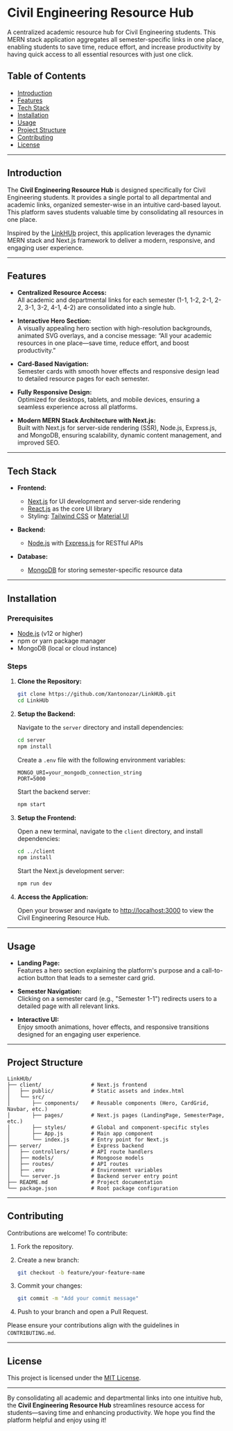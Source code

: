 # Civil Engineering Resource Hub

A centralized academic resource hub for Civil Engineering students. This MERN stack application aggregates all semester-specific links in one place, enabling students to save time, reduce effort, and increase productivity by having quick access to all essential resources with just one click.

## Table of Contents

- [Introduction](#introduction)
- [Features](#features)
- [Tech Stack](#tech-stack)
- [Installation](#installation)
- [Usage](#usage)
- [Project Structure](#project-structure)
- [Contributing](#contributing)
- [License](#license)

---

## Introduction

The **Civil Engineering Resource Hub** is designed specifically for Civil Engineering students. It provides a single portal to all departmental and academic links, organized semester-wise in an intuitive card-based layout. This platform saves students valuable time by consolidating all resources in one place.

Inspired by the [LinkHUb](https://github.com/Xantonozar/LinkHUb) project, this application leverages the dynamic MERN stack and Next.js framework to deliver a modern, responsive, and engaging user experience.

---

## Features

- **Centralized Resource Access:**  
  All academic and departmental links for each semester (1-1, 1-2, 2-1, 2-2, 3-1, 3-2, 4-1, 4-2) are consolidated into a single hub.

- **Interactive Hero Section:**  
  A visually appealing hero section with high-resolution backgrounds, animated SVG overlays, and a concise message: “All your academic resources in one place—save time, reduce effort, and boost productivity.”

- **Card-Based Navigation:**  
  Semester cards with smooth hover effects and responsive design lead to detailed resource pages for each semester.

- **Fully Responsive Design:**  
  Optimized for desktops, tablets, and mobile devices, ensuring a seamless experience across all platforms.

- **Modern MERN Stack Architecture with Next.js:**  
  Built with Next.js for server-side rendering (SSR), Node.js, Express.js, and MongoDB, ensuring scalability, dynamic content management, and improved SEO.

---

## Tech Stack

- **Frontend:**
  - [Next.js](https://nextjs.org/) for UI development and server-side rendering
  - [React.js](https://reactjs.org/) as the core UI library
  - Styling: [Tailwind CSS](https://tailwindcss.com/) or [Material UI](https://mui.com/)

- **Backend:**
  - [Node.js](https://nodejs.org/) with [Express.js](https://expressjs.com/) for RESTful APIs

- **Database:**
  - [MongoDB](https://www.mongodb.com/) for storing semester-specific resource data

---

## Installation

### Prerequisites
- [Node.js](https://nodejs.org/) (v12 or higher)
- npm or yarn package manager
- MongoDB (local or cloud instance)

### Steps

1. **Clone the Repository:**

   ```bash
   git clone https://github.com/Xantonozar/LinkHUb.git
   cd LinkHUb
   ```

2. **Setup the Backend:**

   Navigate to the `server` directory and install dependencies:

   ```bash
   cd server
   npm install
   ```

   Create a `.env` file with the following environment variables:

   ```env
   MONGO_URI=your_mongodb_connection_string
   PORT=5000
   ```

   Start the backend server:

   ```bash
   npm start
   ```

3. **Setup the Frontend:**

   Open a new terminal, navigate to the `client` directory, and install dependencies:

   ```bash
   cd ../client
   npm install
   ```

   Start the Next.js development server:

   ```bash
   npm run dev
   ```

4. **Access the Application:**

   Open your browser and navigate to [http://localhost:3000](http://localhost:3000) to view the Civil Engineering Resource Hub.

---

## Usage

- **Landing Page:**  
  Features a hero section explaining the platform's purpose and a call-to-action button that leads to a semester card grid.

- **Semester Navigation:**  
  Clicking on a semester card (e.g., "Semester 1-1") redirects users to a detailed page with all relevant links.

- **Interactive UI:**  
  Enjoy smooth animations, hover effects, and responsive transitions designed for an engaging user experience.

---

## Project Structure

```plaintext
LinkHUb/
├── client/                # Next.js frontend
│   ├── public/            # Static assets and index.html
│   └── src/
│       ├── components/    # Reusable components (Hero, CardGrid, Navbar, etc.)
│       ├── pages/         # Next.js pages (LandingPage, SemesterPage, etc.)
│       ├── styles/        # Global and component-specific styles
│       ├── App.js         # Main app component
│       └── index.js       # Entry point for Next.js
├── server/                # Express backend
│   ├── controllers/       # API route handlers
│   ├── models/            # Mongoose models
│   ├── routes/            # API routes
│   ├── .env               # Environment variables
│   └── server.js          # Backend server entry point
├── README.md              # Project documentation
└── package.json           # Root package configuration
```

---

## Contributing

Contributions are welcome! To contribute:

1. Fork the repository.
2. Create a new branch:

   ```bash
   git checkout -b feature/your-feature-name
   ```

3. Commit your changes:

   ```bash
   git commit -m "Add your commit message"
   ```

4. Push to your branch and open a Pull Request.

Please ensure your contributions align with the guidelines in `CONTRIBUTING.md`.

---

## License

This project is licensed under the [MIT License](LICENSE).

---

By consolidating all academic and departmental links into one intuitive hub, the **Civil Engineering Resource Hub** streamlines resource access for students—saving time and enhancing productivity. We hope you find the platform helpful and enjoy using it!
